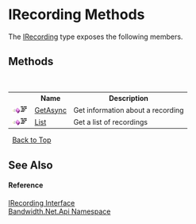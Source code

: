 ﻿# IRecording Methods
 

The <a href ="T_Bandwidth_Net_Api_IRecording.md">IRecording</a> type exposes the following members.


## Methods
&nbsp;<table><tr><th></th><th>Name</th><th>Description</th></tr><tr><td>![Public method](media/pubmethod.gif "Public method")![Code example](media/CodeExample.png "Code example")</td><td><a href ="M_Bandwidth_Net_Api_IRecording_GetAsync.md">GetAsync</a></td><td>
Get information about a recording</td></tr><tr><td>![Public method](media/pubmethod.gif "Public method")![Code example](media/CodeExample.png "Code example")</td><td><a href ="M_Bandwidth_Net_Api_IRecording_List.md">List</a></td><td>
Get a list of recordings</td></tr></table>&nbsp;
<a href="#irecording-methods">Back to Top</a>

## See Also


#### Reference
<a href ="T_Bandwidth_Net_Api_IRecording.md">IRecording Interface</a><br /><a href ="N_Bandwidth_Net_Api.md">Bandwidth.Net.Api Namespace</a><br />
